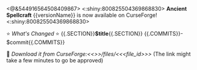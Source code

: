 <@&544916564508409867>
<:shiny:800825504369868830> **Ancient Spellcraft** {{versionName}} is now available on CurseForge! <:shiny:800825504369868830>

:star: *What's Changed* :star:
{{.SECTION}}**$title**{{.SECTION}}
{{.COMMITS}}- $commit{{.COMMITS}}

:link: *Download it from CurseForge:<<<url>>>/files/<<<file_id>>>*
(The link might take a few minutes to go be approved)
